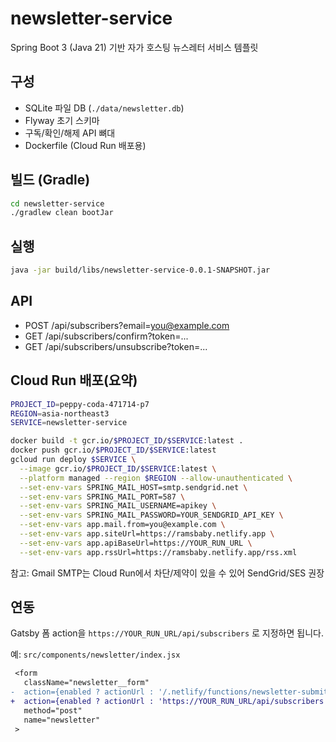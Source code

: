 # newsletter-service

Spring Boot 3 (Java 21) 기반 자가 호스팅 뉴스레터 서비스 템플릿

## 구성

- SQLite 파일 DB (`./data/newsletter.db`)
- Flyway 초기 스키마
- 구독/확인/해제 API 뼈대
- Dockerfile (Cloud Run 배포용)

## 빌드 (Gradle)

```bash
cd newsletter-service
./gradlew clean bootJar
```

## 실행

```bash
java -jar build/libs/newsletter-service-0.0.1-SNAPSHOT.jar
```

## API

- POST /api/subscribers?email=you@example.com
- GET /api/subscribers/confirm?token=...
- GET /api/subscribers/unsubscribe?token=...

## Cloud Run 배포(요약)

```bash
PROJECT_ID=peppy-coda-471714-p7
REGION=asia-northeast3
SERVICE=newsletter-service

docker build -t gcr.io/$PROJECT_ID/$SERVICE:latest .
docker push gcr.io/$PROJECT_ID/$SERVICE:latest
gcloud run deploy $SERVICE \
  --image gcr.io/$PROJECT_ID/$SERVICE:latest \
  --platform managed --region $REGION --allow-unauthenticated \
  --set-env-vars SPRING_MAIL_HOST=smtp.sendgrid.net \
  --set-env-vars SPRING_MAIL_PORT=587 \
  --set-env-vars SPRING_MAIL_USERNAME=apikey \
  --set-env-vars SPRING_MAIL_PASSWORD=YOUR_SENDGRID_API_KEY \
  --set-env-vars app.mail.from=you@example.com \
  --set-env-vars app.siteUrl=https://ramsbaby.netlify.app \
  --set-env-vars app.apiBaseUrl=https://YOUR_RUN_URL \
  --set-env-vars app.rssUrl=https://ramsbaby.netlify.app/rss.xml
```

참고: Gmail SMTP는 Cloud Run에서 차단/제약이 있을 수 있어 SendGrid/SES 권장

## 연동

Gatsby 폼 action을 `https://YOUR_RUN_URL/api/subscribers` 로 지정하면 됩니다.

예: `src/components/newsletter/index.jsx`

```diff
 <form
   className="newsletter__form"
-  action={enabled ? actionUrl : '/.netlify/functions/newsletter-submit'}
+  action={enabled ? actionUrl : 'https://YOUR_RUN_URL/api/subscribers'}
   method="post"
   name="newsletter"
 >
```
